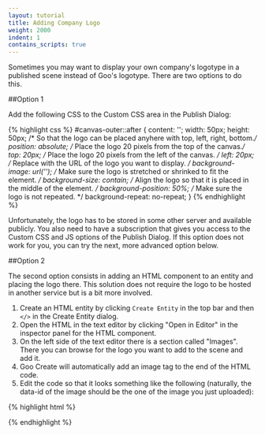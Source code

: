 ```yaml
---
layout: tutorial
title: Adding Company Logo
weight: 2000
indent: 1
contains_scripts: true
---
```


Sometimes you may want to display your own company's logotype in a published scene instead of Goo's logotype.
There are two options to do this.

##Option 1

Add the following CSS to the Custom CSS area in the Publish Dialog:

{% highlight css %}
#canvas-outer::after {
	content: '';
	width: 50px;
	height: 50px;
	/* So that the logo can be placed anyhere with top, left, right, bottom.*/
	position: absolute;
	/* Place the logo 20 pixels from the top of the canvas.*/
	top: 20px;
	/* Place the logo 20 pixels from the left of the canvas. */
	left: 20px;
	/* Replace <logo url> with the URL of the logo you want to display. */
	background-image: url('<logo url>');
	/* Make sure the logo is stretched or shrinked to fit the element. */
	background-size: contain;
	/* Align the logo so that it is placed in the middle of the element. */
	background-position: 50%;
	/* Make sure the logo is not repeated. */
	background-repeat: no-repeat;
}
{% endhighlight %}

Unfortunately, the logo has to be stored in some other server and available publicly.
You also need to have a subscription that gives you access to the Custom CSS and
JS options of the Publish Dialog. If this option does not work for you, you can
try the next, more advanced option below.

##Option 2

The second option consists in adding an HTML component to an entity and placing the logo there.
This solution does not require the logo to be hosted in another service but is a bit more involved.

1. Create an HTML entity by clicking ```Create Entity``` in the top bar and then ```</>``` in the Create Entity dialog.
2. Open the HTML in the text editor by clicking "Open in Editor" in the inspector panel for the HTML component.
3. On the left side of the text editor there is a section called "Images". There you can browse for the logo you want to add to the scene and add it.
4. Goo Create will automatically add an image tag to the end of the HTML code.
5. Edit the code so that it looks something like the following (naturally, the data-id of the image should be the one of the image you just uploaded):

{% highlight html %}
<style>
	.custom-logo {
		position: absolute;
		display: block;
		width: 80px;
		top: 20px;
		left: 20px;
	}
</style>

<img class="custom-logo" data-id="dd6e72ac902e3ea325d1ca3cc61edbb01653bb00.png" />
{% endhighlight %}